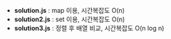 - <b>solution.js</b> : map 이용, 시간복잡도 O(n)
- <b>solution2.js</b> : set 이용, 시간복잡도 O(n)
- <b>solution3.js</b> : 정렬 후 배열 비교, 시간복잡도 O(n log n)